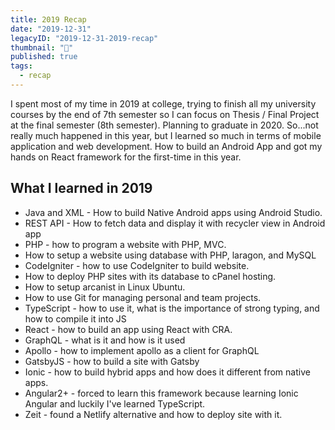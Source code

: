 ```yaml
---
title: 2019 Recap
date: "2019-12-31"
legacyID: "2019-12-31-2019-recap"
thumbnail: "📘"
published: true
tags:
  - recap
---
```


I spent most of my time in 2019 at college, trying to finish all my university courses by the end of 7th semester so I can focus on Thesis / Final Project at the final semester (8th semester). Planning to graduate in 2020. So...not really much happened in this year, but I learned so much in terms of mobile application and web development. How to build an Android App and got my hands on React framework for the first-time in this year.

## What I learned in 2019

- Java and XML - How to build Native Android apps using Android Studio.
- REST API - How to fetch data and display it with recycler view in Android app
- PHP - how to program a website with PHP, MVC.
- How to setup a website using database with PHP, laragon, and MySQL
- CodeIgniter - how to use CodeIgniter to build website.
- How to deploy PHP sites with its database to cPanel hosting.
- How to setup arcanist in Linux Ubuntu.
- How to use Git for managing personal and team projects.
- TypeScript - how to use it, what is the importance of strong typing, and how to compile it into JS
- React - how to build an app using React with CRA.
- GraphQL - what is it and how is it used
- Apollo - how to implement apollo as a client for GraphQL
- GatsbyJS - how to build a site with Gatsby
- Ionic - how to build hybrid apps and how does it different from native apps.
- Angular2+ - forced to learn this framework because learning Ionic Angular and luckily I've learned TypeScript.
- Zeit - found a Netlify alternative and how to deploy site with it.
